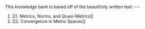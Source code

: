 # 
This knowledge bank is based off of the beautifully written text: ---

1. [[1. Metrics, Norms, and Quasi-Metrics]]
2. [[2. Convergence in Metric Spaces]]